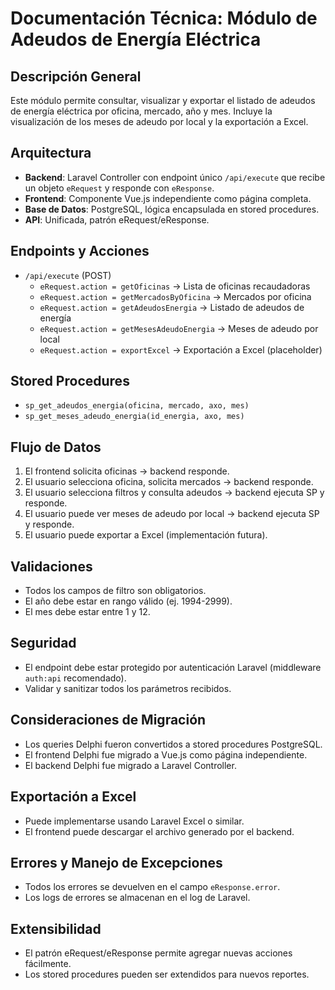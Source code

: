 # Documentación Técnica: Módulo de Adeudos de Energía Eléctrica

## Descripción General
Este módulo permite consultar, visualizar y exportar el listado de adeudos de energía eléctrica por oficina, mercado, año y mes. Incluye la visualización de los meses de adeudo por local y la exportación a Excel.

## Arquitectura
- **Backend**: Laravel Controller con endpoint único `/api/execute` que recibe un objeto `eRequest` y responde con `eResponse`.
- **Frontend**: Componente Vue.js independiente como página completa.
- **Base de Datos**: PostgreSQL, lógica encapsulada en stored procedures.
- **API**: Unificada, patrón eRequest/eResponse.

## Endpoints y Acciones
- `/api/execute` (POST)
  - `eRequest.action = getOficinas` → Lista de oficinas recaudadoras
  - `eRequest.action = getMercadosByOficina` → Mercados por oficina
  - `eRequest.action = getAdeudosEnergia` → Listado de adeudos de energía
  - `eRequest.action = getMesesAdeudoEnergia` → Meses de adeudo por local
  - `eRequest.action = exportExcel` → Exportación a Excel (placeholder)

## Stored Procedures
- `sp_get_adeudos_energia(oficina, mercado, axo, mes)`
- `sp_get_meses_adeudo_energia(id_energia, axo, mes)`

## Flujo de Datos
1. El frontend solicita oficinas → backend responde.
2. El usuario selecciona oficina, solicita mercados → backend responde.
3. El usuario selecciona filtros y consulta adeudos → backend ejecuta SP y responde.
4. El usuario puede ver meses de adeudo por local → backend ejecuta SP y responde.
5. El usuario puede exportar a Excel (implementación futura).

## Validaciones
- Todos los campos de filtro son obligatorios.
- El año debe estar en rango válido (ej. 1994-2999).
- El mes debe estar entre 1 y 12.

## Seguridad
- El endpoint debe estar protegido por autenticación Laravel (middleware `auth:api` recomendado).
- Validar y sanitizar todos los parámetros recibidos.

## Consideraciones de Migración
- Los queries Delphi fueron convertidos a stored procedures PostgreSQL.
- El frontend Delphi fue migrado a Vue.js como página independiente.
- El backend Delphi fue migrado a Laravel Controller.

## Exportación a Excel
- Puede implementarse usando Laravel Excel o similar.
- El frontend puede descargar el archivo generado por el backend.

## Errores y Manejo de Excepciones
- Todos los errores se devuelven en el campo `eResponse.error`.
- Los logs de errores se almacenan en el log de Laravel.

## Extensibilidad
- El patrón eRequest/eResponse permite agregar nuevas acciones fácilmente.
- Los stored procedures pueden ser extendidos para nuevos reportes.

